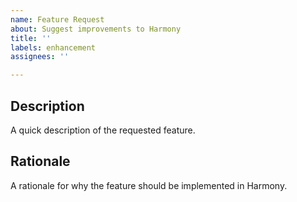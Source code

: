```yaml
---
name: Feature Request
about: Suggest improvements to Harmony
title: ''
labels: enhancement
assignees: ''

---
```


## Description

A quick description of the requested feature.

## Rationale

A rationale for why the feature should be implemented in Harmony.
